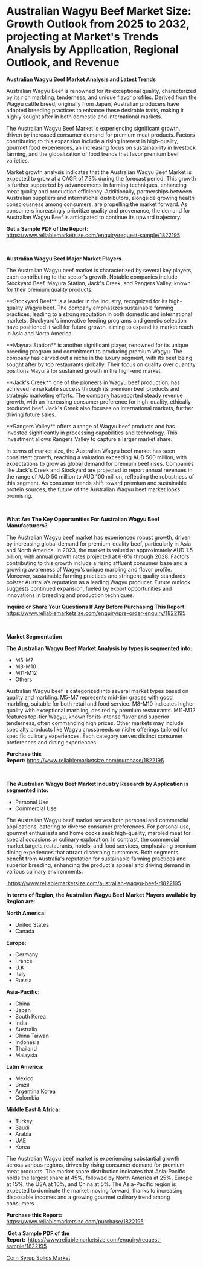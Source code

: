 <p><h1>Australian Wagyu Beef Market Size: Growth Outlook from 2025 to 2032, projecting at Market's Trends Analysis by Application, Regional Outlook, and Revenue</h1></p><p><strong>Australian Wagyu Beef Market Analysis and Latest Trends</strong></p>
<p><p>Australian Wagyu Beef is renowned for its exceptional quality, characterized by its rich marbling, tenderness, and unique flavor profiles. Derived from the Wagyu cattle breed, originally from Japan, Australian producers have adapted breeding practices to enhance these desirable traits, making it highly sought after in both domestic and international markets.</p><p>The Australian Wagyu Beef Market is experiencing significant growth, driven by increased consumer demand for premium meat products. Factors contributing to this expansion include a rising interest in high-quality, gourmet food experiences, an increasing focus on sustainability in livestock farming, and the globalization of food trends that favor premium beef varieties.</p><p>Market growth analysis indicates that the Australian Wagyu Beef Market is expected to grow at a CAGR of 7.3% during the forecast period. This growth is further supported by advancements in farming techniques, enhancing meat quality and production efficiency. Additionally, partnerships between Australian suppliers and international distributors, alongside growing health consciousness among consumers, are propelling the market forward. As consumers increasingly prioritize quality and provenance, the demand for Australian Wagyu Beef is anticipated to continue its upward trajectory.</p></p>
<p><strong>Get a Sample PDF of the Report:&nbsp;</strong> <a href="https://www.reliablemarketsize.com/enquiry/request-sample/1822195?utm_campaign=2290&utm_medium=2&utm_source=Github&utm_content=ia&utm_term=14022025&utm_id=australian-wagyu-beef">https://www.reliablemarketsize.com/enquiry/request-sample/1822195</a></p>
<p>&nbsp;</p>
<p><strong>Australian Wagyu Beef Major Market Players</strong></p>
<p><p>The Australian Wagyu beef market is characterized by several key players, each contributing to the sector's growth. Notable companies include Stockyard Beef, Mayura Station, Jack's Creek, and Rangers Valley, known for their premium quality products. </p><p>**Stockyard Beef** is a leader in the industry, recognized for its high-quality Wagyu beef. The company emphasizes sustainable farming practices, leading to a strong reputation in both domestic and international markets. Stockyard's innovative feeding programs and genetic selection have positioned it well for future growth, aiming to expand its market reach in Asia and North America.</p><p>**Mayura Station** is another significant player, renowned for its unique breeding program and commitment to producing premium Wagyu. The company has carved out a niche in the luxury segment, with its beef being sought after by top restaurants globally. Their focus on quality over quantity positions Mayura for sustained growth in the high-end market.</p><p>**Jack's Creek**, one of the pioneers in Wagyu beef production, has achieved remarkable success through its premium beef products and strategic marketing efforts. The company has reported steady revenue growth, with an increasing consumer preference for high-quality, ethically-produced beef. Jack's Creek also focuses on international markets, further driving future sales.</p><p>**Rangers Valley** offers a range of Wagyu beef products and has invested significantly in processing capabilities and technology. This investment allows Rangers Valley to capture a larger market share. </p><p>In terms of market size, the Australian Wagyu beef market has seen consistent growth, reaching a valuation exceeding AUD 500 million, with expectations to grow as global demand for premium beef rises. Companies like Jack's Creek and Stockyard are projected to report annual revenues in the range of AUD 50 million to AUD 100 million, reflecting the robustness of this segment. As consumer trends shift toward premium and sustainable protein sources, the future of the Australian Wagyu beef market looks promising.</p></p>
<p>&nbsp;</p>
<p><strong>What Are The Key Opportunities For Australian Wagyu Beef Manufacturers?</strong></p>
<p><p>The Australian Wagyu beef market has experienced robust growth, driven by increasing global demand for premium-quality beef, particularly in Asia and North America. In 2023, the market is valued at approximately AUD 1.5 billion, with annual growth rates projected at 6-8% through 2028. Factors contributing to this growth include a rising affluent consumer base and a growing awareness of Wagyu's unique marbling and flavor profile. Moreover, sustainable farming practices and stringent quality standards bolster Australia’s reputation as a leading Wagyu producer. Future outlook suggests continued expansion, fueled by export opportunities and innovations in breeding and production techniques.</p></p>
<p><strong>Inquire or Share Your Questions If Any Before Purchasing This Report:</strong> <a href="https://www.reliablemarketsize.com/enquiry/pre-order-enquiry/1822195?utm_campaign=2290&utm_medium=2&utm_source=Github&utm_content=ia&utm_term=14022025&utm_id=australian-wagyu-beef">https://www.reliablemarketsize.com/enquiry/pre-order-enquiry/1822195</a></p>
<p>&nbsp;</p>
<p><strong>Market Segmentation</strong></p>
<p><strong>The Australian Wagyu Beef Market Analysis by types is segmented into:</strong></p>
<p><ul><li>M5-M7</li><li>M8-M10</li><li>M11-M12</li><li>Others</li></ul></p>
<p><p>Australian Wagyu beef is categorized into several market types based on quality and marbling. M5-M7 represents mid-tier grades with good marbling, suitable for both retail and food service. M8-M10 indicates higher quality with exceptional marbling, desired by premium restaurants. M11-M12 features top-tier Wagyu, known for its intense flavor and superior tenderness, often commanding high prices. Other markets may include specialty products like Wagyu crossbreeds or niche offerings tailored for specific culinary experiences. Each category serves distinct consumer preferences and dining experiences.</p></p>
<p><strong>Purchase this Report:&nbsp;</strong><a href="https://www.reliablemarketsize.com/purchase/1822195?utm_campaign=2290&utm_medium=2&utm_source=Github&utm_content=ia&utm_term=14022025&utm_id=australian-wagyu-beef">https://www.reliablemarketsize.com/purchase/1822195</a></p>
<p>&nbsp;</p>
<p><strong>The Australian Wagyu Beef Market Industry Research by Application is segmented into:</strong></p>
<p><ul><li>Personal Use</li><li>Commercial Use</li></ul></p>
<p><p>The Australian Wagyu beef market serves both personal and commercial applications, catering to diverse consumer preferences. For personal use, gourmet enthusiasts and home cooks seek high-quality, marbled meat for special occasions or culinary exploration. In contrast, the commercial market targets restaurants, hotels, and food services, emphasizing premium dining experiences that attract discerning customers. Both segments benefit from Australia's reputation for sustainable farming practices and superior breeding, enhancing the product's appeal and driving demand in various culinary environments.</p></p>
<p><a href="https://www.reliablemarketsize.com/australian-wagyu-beef-r1822195?utm_campaign=2290&utm_medium=2&utm_source=Github&utm_content=ia&utm_term=14022025&utm_id=australian-wagyu-beef">&nbsp;https://www.reliablemarketsize.com/australian-wagyu-beef-r1822195</a></p>
<p><strong>In terms of Region, the Australian Wagyu Beef Market Players available by Region are:</strong></p>
<p>
    <p> <strong> North America: </strong>
        <ul>
            <li>United States</li>
            <li>Canada</li>
        </ul>
        </p> 
    <p> <strong> Europe: </strong>
        <ul>
            <li>Germany</li>
            <li>France</li>
            <li>U.K.</li>
            <li>Italy</li>
            <li>Russia</li>
        </ul>
        </p> 
    <p> <strong> Asia-Pacific: </strong>
        <ul>
            <li>China</li>
            <li>Japan</li>
            <li>South Korea</li>
            <li>India</li>
            <li>Australia</li>
            <li>China Taiwan</li>
            <li>Indonesia</li>
            <li>Thailand</li>
            <li>Malaysia</li>
        </ul>
        </p> 
    <p> <strong> Latin America: </strong>
        <ul>
            <li>Mexico</li>
            <li>Brazil</li>
            <li>Argentina Korea</li>
            <li>Colombia</li>
        </ul>
        </p> 
    <p> <strong> Middle East & Africa: </strong>
        <ul>
            <li>Turkey</li>
            <li>Saudi</li>
            <li>Arabia</li>
            <li>UAE</li>
            <li>Korea</li>
        </ul>
    </p>
    </p>
<p><p>The Australian Wagyu beef market is experiencing substantial growth across various regions, driven by rising consumer demand for premium meat products. The market share distribution indicates that Asia-Pacific holds the largest share at 45%, followed by North America at 25%, Europe at 15%, the USA at 10%, and China at 5%. The Asia-Pacific region is expected to dominate the market moving forward, thanks to increasing disposable incomes and a growing gourmet culinary trend among consumers.</p></p>
<p><strong>Purchase this Report: </strong><a href="https://www.reliablemarketsize.com/purchase/1822195?utm_campaign=2290&utm_medium=2&utm_source=Github&utm_content=ia&utm_term=14022025&utm_id=australian-wagyu-beef">https://www.reliablemarketsize.com/purchase/1822195</a></p>
<p>&nbsp;<strong>Get a Sample PDF of the Report:&nbsp;&nbsp;</strong><a href="https://www.reliablemarketsize.com/enquiry/request-sample/1822195?utm_campaign=2290&utm_medium=2&utm_source=Github&utm_content=ia&utm_term=14022025&utm_id=australian-wagyu-beef">https://www.reliablemarketsize.com/enquiry/request-sample/1822195</a></p>
<p><strong></strong></p>
<p><p><a href="https://github.com/steidmindy199393/Market-Research-Report-List-1/blob/main/corn-syrup-solids-market.md?utm_campaign=2290&utm_medium=2&utm_source=Github&utm_content=ia&utm_term=14022025&utm_id=australian-wagyu-beef">Corn Syrup Solids Market</a></p></p>